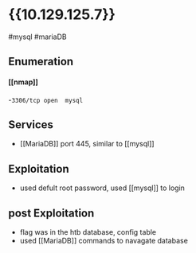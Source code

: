 # {{10.129.125.7}}
#mysql #mariaDB
## Enumeration
#### [[nmap]]
-`3306/tcp open  mysql`

## Services
- [[MariaDB]] port 445, similar to [[mysql]]
## Exploitation
- used defult root password, used [[mysql]] to login
## post Exploitation
- flag was in the htb database, config table
- used [[MariaDB]] commands to navagate database
